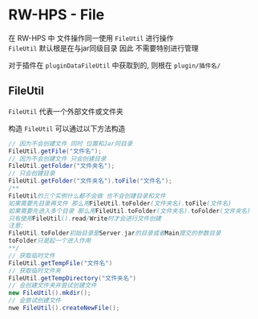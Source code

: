 # RW-HPS - File

在 RW-HPS 中 文件操作同一使用 `FileUtil` 进行操作  
`FileUtil` 默认根是在与jar同级目录 因此 不需要特别进行管理

对于插件在 `pluginDataFileUtil`  中获取到的, 则根在 `plugin/插件名/`

## FileUtil

`FileUtil` 代表一个外部文件或文件夹

构造 `FileUtil` 可以通过以下方法构造

```java
// 因为不会创建文件 同时 位置和Jar同目录
FileUtil.getFile("文件名");
// 因为不会创建文件 只会创建目录
FileUtil.getFolder("文件夹名"); 
// 只会创建目录
FileUtil.getFolder("文件夹名").toFile("文件名");
/**
FileUtil的三个实例什么都不会做 也不会创建目录和文件
如果需要先目录再文件 那么用FileUtil.toFolder(文件夹名).toFile(文件名)
如果需要先进入多个目录 那么用FileUtil.toFolder(文件夹名).toFolder(文件夹名)
只有使用FileUtil().read/Write时才会进行文件创建
注意:
FileUtil.toFolder初始目录是Server.jar的目录或者Main提交的参数目录
toFolder只是起一个进入作用
**/
// 获取临时文件
FileUtil.getTempFile("文件名")
// 获取临时文件夹
FileUtil.getTempDirectory("文件夹名")
// 会创建文件夹并尝试创建文件
new FileUtil().mkdir();
// 会尝试创建文件
nwe FileUtil().createNewFile();
```